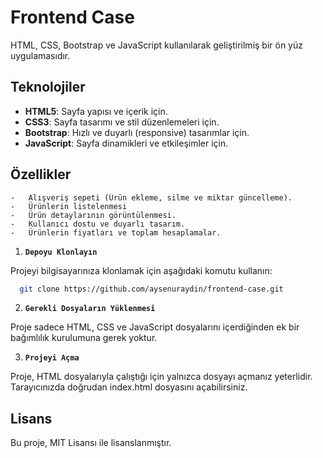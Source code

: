# Frontend Case

HTML, CSS, Bootstrap ve JavaScript kullanılarak geliştirilmiş bir ön yüz uygulamasıdır.

## Teknolojiler

- **HTML5**: Sayfa yapısı ve içerik için.
- **CSS3**: Sayfa tasarımı ve stil düzenlemeleri için.
- **Bootstrap**: Hızlı ve duyarlı (responsive) tasarımlar için.
- **JavaScript**: Sayfa dinamikleri ve etkileşimler için.

## Özellikler

    -	Alışveriş sepeti (Ürün ekleme, silme ve miktar güncelleme).
    -	Ürünlerin listelenmesi
    -   Ürün detaylarının görüntülenmesi.
    -	Kullanıcı dostu ve duyarlı tasarım.
    -	Ürünlerin fiyatları ve toplam hesaplamalar.

1. **`Depoyu Klonlayın`**

Projeyi bilgisayarınıza klonlamak için aşağıdaki komutu kullanın:

```bash
  git clone https://github.com/aysenuraydin/frontend-case.git
```

2. **`Gerekli Dosyaların Yüklenmesi`**

Proje sadece HTML, CSS ve JavaScript dosyalarını içerdiğinden ek bir bağımlılık kurulumuna gerek yoktur.

3. **`Projeyi Açma`**

Proje, HTML dosyalarıyla çalıştığı için yalnızca dosyayı açmanız yeterlidir. Tarayıcınızda doğrudan index.html dosyasını açabilirsiniz.

## Lisans

Bu proje, MIT Lisansı ile lisanslanmıştır.
